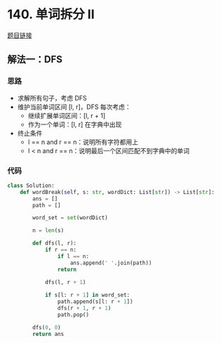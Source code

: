 # 140. 单词拆分 II

[题目链接](https://leetcode.cn/problems/word-break-ii/description/)

## 解法一：DFS

### 思路

- 求解所有句子，考虑 DFS
- 维护当前单词区间 [l, r]，DFS 每次考虑：
  - 继续扩展单词区间：[l, r + 1]
  - 作为一个单词：[l, r] 在字典中出现
- 终止条件
  - l == n and r == n：说明所有字符都用上
  - l < n and r == n：说明最后一个区间匹配不到字典中的单词

### 代码

```py
class Solution:
    def wordBreak(self, s: str, wordDict: List[str]) -> List[str]:
        ans = []
        path = []

        word_set = set(wordDict)

        n = len(s)

        def dfs(l, r):
            if r == n:
                if l == n:
                    ans.append(' '.join(path))
                return
            
            dfs(l, r + 1)

            if s[l: r + 1] in word_set:
                path.append(s[l: r + 1])
                dfs(r + 1, r + 1)
                path.pop()

        dfs(0, 0)
        return ans
```